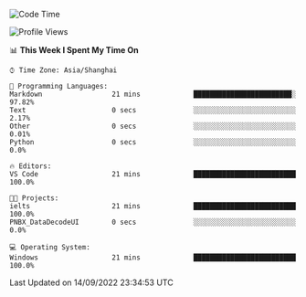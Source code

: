 <!--START_SECTION:waka-->
![Code Time](http://img.shields.io/badge/Code%20Time-193%20hrs%203%20mins-blue)

![Profile Views](http://img.shields.io/badge/Profile%20Views-0-blue)

📊 **This Week I Spent My Time On** 

```text
⌚︎ Time Zone: Asia/Shanghai

💬 Programming Languages: 
Markdown                 21 mins             ████████████████████████░   97.82% 
Text                     0 secs              ░░░░░░░░░░░░░░░░░░░░░░░░░   2.17% 
Other                    0 secs              ░░░░░░░░░░░░░░░░░░░░░░░░░   0.01% 
Python                   0 secs              ░░░░░░░░░░░░░░░░░░░░░░░░░   0.0%

🔥 Editors: 
VS Code                  21 mins             █████████████████████████   100.0%

🐱‍💻 Projects: 
ielts                    21 mins             █████████████████████████   100.0% 
PNBX_DataDecodeUI        0 secs              ░░░░░░░░░░░░░░░░░░░░░░░░░   0.0%

💻 Operating System: 
Windows                  21 mins             █████████████████████████   100.0%

```


 Last Updated on 14/09/2022 23:34:53 UTC
<!--END_SECTION:waka-->